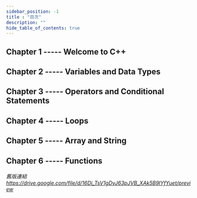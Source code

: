 ```yaml
---
sidebar_position: -1
title : "目次"
description: ""
hide_table_of_contents: true
---
```


## <span class="table_font">Chapter 1 ----- Welcome to C++</span> 

## <span class="table_font">Chapter 2 ----- Variables and Data Types</span>

## <span class="table_font">Chapter 3 ----- Operators and Conditional Statements</span>

## <span class="table_font">Chapter 4 ----- Loops</span>  

## <span class="table_font">Chapter 5 ----- Array and String</span> 

## <span class="table_font">Chapter 6 ----- Functions</span>  


###### 舊版連結 https://drive.google.com/file/d/16Di_TsV1gDvJ63pJVB_XAk5B9lYfYuet/preview

